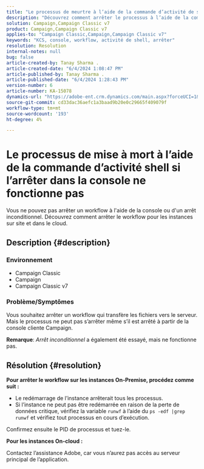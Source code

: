 ```yaml
---
title: "Le processus de meurtre à l’aide de la commande d’activité de shell si l’arrêter dans la console ne fonctionne pas"
description: "Découvrez comment arrêter le processus à l’aide de la commande shell lorsque l’arrêter dans la console ne fonctionne pas."
solution: Campaign,Campaign Classic v7
product: Campaign,Campaign Classic v7
applies-to: "Campaign Classic,Campaign,Campaign Classic v7"
keywords: "KCS, console, workflow, activité de shell, arrêter"
resolution: Resolution
internal-notes: null
bug: false
article-created-by: Tanay Sharma .
article-created-date: "6/4/2024 1:08:47 PM"
article-published-by: Tanay Sharma .
article-published-date: "6/4/2024 1:28:43 PM"
version-number: 6
article-number: KA-15078
dynamics-url: "https://adobe-ent.crm.dynamics.com/main.aspx?forceUCI=1&pagetype=entityrecord&etn=knowledgearticle&id=e270708d-7322-ef11-840b-6045bd0065b6"
source-git-commit: cd33dac36aefc1a3baad9b20e0c29665f409079f
workflow-type: tm+mt
source-wordcount: '193'
ht-degree: 4%

---
```


# Le processus de mise à mort à l’aide de la commande d’activité shell si l’arrêter dans la console ne fonctionne pas


Vous ne pouvez pas arrêter un workflow à l&#39;aide de la console ou d&#39;un arrêt inconditionnel. Découvrez comment arrêter le workflow pour les instances sur site et dans le cloud.

## Description {#description}


### Environnement

- Campaign Classic
- Campaign
- Campaign Classic v7


### Problème/Symptômes

Vous souhaitez arrêter un workflow qui transfère les fichiers vers le serveur. Mais le processus ne peut pas s’arrêter même s’il est arrêté à partir de la console cliente Campaign.

<b>Remarque</b>: *Arrêt inconditionnel* a également été essayé, mais ne fonctionne pas.


## Résolution {#resolution}


<b>Pour arrêter le workflow sur les instances On-Premise, procédez comme suit :</b>

- Le redémarrage de l’instance arrêterait tous les processus.
- Si l’instance ne peut pas être redémarrée en raison de la perte de données critique, vérifiez la variable `runwf` à l’aide du `ps -edf |grep runwf` et vérifiez tout processus en cours d’exécution.


Confirmez ensuite le PID de processus et tuez-le.

<b>Pour les instances On-cloud :</b>

Contactez l’assistance Adobe, car vous n’aurez pas accès au serveur principal de l’application.
